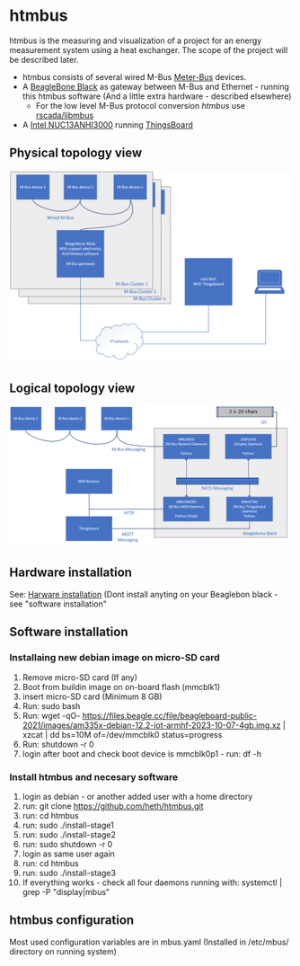 # htmbus
htmbus is the measuring and visualization of a project for an energy measurement system using a heat exchanger. The scope of the project will be described later.

- htmbus consists of several wired M-Bus [Meter-Bus](https://m-bus.com/) devices.
- A [BeagleBone Black](https://www.beagleboard.org/boards/beaglebone-black) as gateway between M-Bus and Ethernet - running this htmbus software (And a little extra hardware - described elsewhere)
  - For the low level M-Bus protocol conversion _htmbus_ use [rscada/libmbus](https://github.com/rscada/libmbus)
- A [Intel NUC13ANHI3000](https://www.intel.com/content/dam/support/us/en/documents/intel-nuc/NUC13AN_TechProdSpec.pdf) running [ThingsBoard](https://thingsboard.io/)
## Physical topology view
![Physical topology view of project](/docs/pics/htmbus_topology.png)

## Logical topology view
![Logical topology view](/docs/pics/htmbus%20logical%20topology.png)

## Hardware installation
See: [Harware installation](https://mars.merhot.dk/w/index.php/M-bus_Linux#Hardware_configuration) (Dont install anyting on your Beaglebon black - see "software installation"
## Software installation
### Installaing new debian image on micro-SD card
1. Remove micro-SD card (If any)
2. Boot from buildin image on on-board flash (mmcblk1)
3. insert micro-SD card (Minimum 8 GB) 
4. Run: sudo bash
5. Run: wget -qO- https://files.beagle.cc/file/beagleboard-public-2021/images/am335x-debian-12.2-iot-armhf-2023-10-07-4gb.img.xz | xzcat | dd bs=10M of=/dev/mmcblk0 status=progress
6. Run: shutdown -r 0
7. login after boot and check boot device is mmcblk0p1 - run: df -h
### Install htmbus and necesary software
1. login as debian - or another added user with a home directory
2. run: git clone https://github.com/heth/htmbus.git
3. run: cd htmbus
4. run: sudo ./install-stage1
5. run: sudo ./install-stage2
6. run: sudo shutdown -r 0
7. login as same user again
8. run: cd htmbus
9. run: sudo ./install-stage3
10. If everything works - check all four daemons running with: systemctl | grep -P "display|mbus"
## htmbus configuration
Most used configuration variables are in mbus.yaml (Installed in /etc/mbus/ directory on running system)



